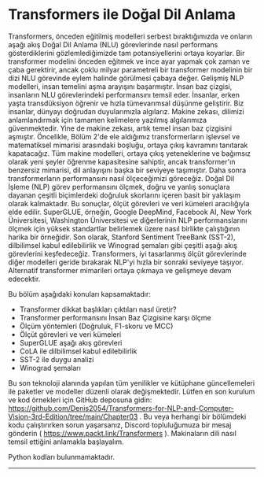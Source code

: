 # Transformers ile Doğal Dil Anlama

Transformers, önceden eğitilmiş modelleri serbest bıraktığımızda ve onların aşağı akış Doğal Dil Anlama (NLU) görevlerinde nasıl performans gösterdiklerini gözlemlediğimizde tam potansiyellerini ortaya koyarlar. Bir transformer modelini önceden eğitmek ve ince ayar yapmak çok zaman ve çaba gerektirir, ancak çoklu milyar parametreli bir transformer modelinin bir dizi NLU görevinde eylem halinde görülmesi çabaya değer. Gelişmiş NLP modelleri, insan temelini aşma arayışını başarmıştır. İnsan baz çizgisi, insanların NLU görevlerindeki performansını temsil eder. İnsanlar, erken yaşta transdüksiyon öğrenir ve hızla tümevarımsal düşünme geliştirir. Biz insanlar, dünyayı doğrudan duyularımızla algılarız. Makine zekası, dilimizi anlamlandırmak için tamamen kelimelere yazılmış algılarımıza güvenmektedir. Yine de makine zekası, artık temel insan baz çizgisini aşmıştır. Öncelikle, Bölüm 2'de ele aldığımız transformerların işlevsel ve matematiksel mimarisi arasındaki boşluğu, ortaya çıkış kavramını tanıtarak kapatacağız. Tüm makine modelleri, ortaya çıkış yeteneklerine ve bağımsız olarak yeni şeyler öğrenme kapasitesine sahiptir, ancak transformer'ın benzersiz mimarisi, dil anlayışını başka bir seviyeye taşımıştır. Daha sonra transformerların performansını nasıl ölçeceğimizi göreceğiz. Doğal Dil İşleme (NLP) görev performansını ölçmek, doğru ve yanlış sonuçlara dayanan çeşitli biçimlerdeki doğruluk skorlarını içeren basit bir yaklaşım olarak kalmaktadır. Bu sonuçlar, ölçüt görevleri ve veri kümeleri aracılığıyla elde edilir. SuperGLUE, örneğin, Google DeepMind, Facebook AI, New York Üniversitesi, Washington Üniversitesi ve diğerlerinin NLP performanslarını ölçmek için yüksek standartlar belirlemek üzere nasıl birlikte çalıştığının harika bir örneğidir. Son olarak, Stanford Sentiment TreeBank (SST-2), dilbilimsel kabul edilebilirlik ve Winograd şemaları gibi çeşitli aşağı akış görevlerini keşfedeceğiz. Transformers, iyi tasarlanmış ölçüt görevlerinde diğer modelleri geride bırakarak NLP'yi hızla bir sonraki seviyeye taşıyor. Alternatif transformer mimarileri ortaya çıkmaya ve gelişmeye devam edecektir.

Bu bölüm aşağıdaki konuları kapsamaktadır:
- Transformer dikkat başlıkları çıktıları nasıl üretir?
- Transformer performansını İnsan Baz Çizgisine karşı ölçme
- Ölçüm yöntemleri (Doğruluk, F1-skoru ve MCC)
- Ölçüt görevleri ve veri kümeleri
- SuperGLUE aşağı akış görevleri
- CoLA ile dilbilimsel kabul edilebilirlik
- SST-2 ile duygu analizi
- Winograd şemaları

Bu son teknoloji alanında yapılan tüm yenilikler ve kütüphane güncellemeleri ile paketler ve modeller düzenli olarak değişmektedir. Lütfen en son kurulum ve kod örnekleri için GitHub deposuna gidin: https://github.com/Denis2054/Transformers-for-NLP-and-Computer-Vision-3rd-Edition/tree/main/Chapter03 . Bu veya herhangi bir bölümdeki kodu çalıştırırken sorun yaşarsanız, Discord topluluğumuza bir mesaj gönderin ( https://www.packt.link/Transformers ). Makinaların dili nasıl temsil ettiğini anlamakla başlayalım.

Python kodları bulunmamaktadır.

---

